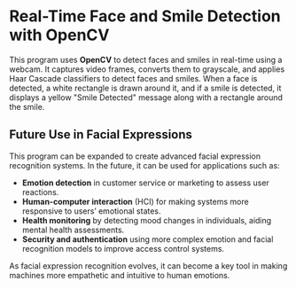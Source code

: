 # Real-Time Face and Smile Detection with OpenCV

This program uses **OpenCV** to detect faces and smiles in real-time using a webcam. It captures video frames, converts them to grayscale, and applies Haar Cascade classifiers to detect faces and smiles. When a face is detected, a white rectangle is drawn around it, and if a smile is detected, it displays a yellow "Smile Detected" message along with a rectangle around the smile.

## Future Use in Facial Expressions

This program can be expanded to create advanced facial expression recognition systems. In the future, it can be used for applications such as:

- **Emotion detection** in customer service or marketing to assess user reactions.
- **Human-computer interaction** (HCI) for making systems more responsive to users’ emotional states.
- **Health monitoring** by detecting mood changes in individuals, aiding mental health assessments.
- **Security and authentication** using more complex emotion and facial recognition models to improve access control systems.

As facial expression recognition evolves, it can become a key tool in making machines more empathetic and intuitive to human emotions.
